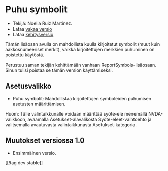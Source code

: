 # Puhu symbolit #

* Tekijä: Noelia Ruiz Martínez.
* Lataa [vakaa versio][1]
* Lataa [kehitysversio][2]

Tämän lisäosan avulla on mahdollista kuulla kirjoitetut symbolit (muut kuin
aakkosnumeeriset merkit), vaikka kirjoitettujen merkkien puhuminen on
poistettu käytöstä.

Perustuu saman tekijän kehittämään vanhaan ReportSymbols-lisäosaan. Sinun
tulisi poistaa se tämän version käyttämiseksi.

## Asetusvalikko ##
* Puhu symbolit: Mahdollistaa kirjoitettujen symboleiden puhumisen asetusten
  määrittämisen.

Huom: Tälle valintaikkunalle voidaan määrittää syöte-ele menemällä
NVDA-valikkoon, avaamalla Asetukset-alavalikosta Syöte-eleet-vaihtoehto ja
valitsemalla avautuvasta valintaikkunasta Asetukset-kategoria.

## Muutokset versiossa 1.0 ##
* Ensimmäinen versio.

[[!tag dev stable]]

[1]: http://addons.nvda-project.org/files/get.php?file=rsy

[2]: http://addons.nvda-project.org/files/get.php?file=rsy-dev
